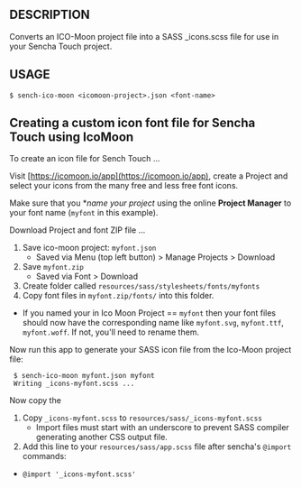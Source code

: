 ## DESCRIPTION

Converts an ICO-Moon project file into a SASS _icons.scss file for use in your Sencha Touch project.

## USAGE

    $ sench-ico-moon <icomoon-project>.json <font-name>

## Creating a custom icon font file for Sencha Touch using IcoMoon 

To create an icon file for Sench Touch ...

Visit [https://icomoon.io/app](https://icomoon.io/app), create a Project and select your icons from the many free and less free font icons.

Make sure that you **name your project* using the online **Project Manager** to your font name (`myfont` in this example).  

Download Project and font ZIP file ... 

1. Save ico-moon project: `myfont.json` 
   - Saved via Menu (top left button) > Manage Projects > Download
2. Save `myfont.zip` 
   - Saved via Font > Download
3. Create folder called `resources/sass/stylesheets/fonts/myfonts`
4. Copy font files in `myfont.zip/fonts/` into this folder.
  - If you named your in Ico Moon Project == `myfont` then your font files should now have the corresponding name like `myfont.svg`, `myfont.ttf`, `myfont.woff`. If not, you'll need to rename them. 

Now run this app to generate your SASS icon file from the Ico-Moon project file:

     $ sench-ico-moon myfont.json myfont
     Writing _icons-myfont.scss ...

Now copy the 

1. Copy `_icons-myfont.scss` to `resources/sass/_icons-myfont.scss`  
   - Import files must start with an underscore to prevent SASS compiler generating another CSS output file.
2. Add this line to your `resources/sass/app.scss` file after sencha's `@import` commands:
  -	`@import '_icons-myfont.scss'`


